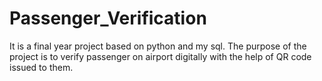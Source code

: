 # Passenger_Verification
It is a final year project based on python and my sql. The purpose of the project is to verify passenger on airport digitally with the help of QR code issued to them.
